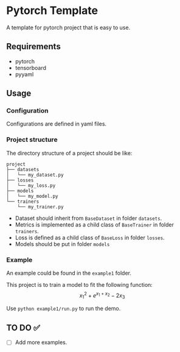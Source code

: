 # Pytorch Template

A template for pytorch project that is easy to use.

## Requirements

- pytorch
- tensorboard
- pyyaml

## Usage

### Configuration

Configurations are defined in yaml files.

### Project structure

The directory structure of a project should be like:
```
project
├── datasets
│   └── my_dataset.py
├── losses
│   └── my_loss.py
├── models
│   └── my_model.py
└── trainers
    └── my_trainer.py
```

- Dataset should inherit from `BaseDataset` in folder `datasets`.
- Metrics is implemented as a child class of `BaseTrainer` in folder `trainers`.
- Loss is defined as a child class of `BaseLoss` in folder `losses`.
- Models should be put in folder `models`

### Example

An example could be found in the `example1` folder.

This project is to train a model to fit the following function: 
$$x_1^2+e^{x_1+x_2}-2x_3$$

Use `python example1/run.py` to run the demo.

## TO DO ✅

- [ ] Add more examples.
